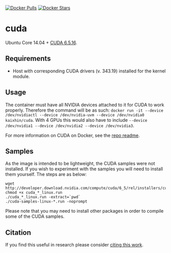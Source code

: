 [![Docker Pulls](https://img.shields.io/docker/pulls/kaixhin/cuda.svg)](https://hub.docker.com/r/kaixhin/cuda/)
[![Docker Stars](https://img.shields.io/docker/stars/kaixhin/cuda.svg)](https://hub.docker.com/r/kaixhin/cuda/)

cuda
====
Ubuntu Core 14.04 + [CUDA 6.5.16](http://www.nvidia.com/object/cuda_home_new.html).

Requirements
------------

- Host with corresponding CUDA drivers (v. 343.19) installed for the kernel module.

Usage
-----
The container must have all NVIDIA devices attached to it for CUDA to work properly.
Therefore the command will be as such: `docker run -it --device /dev/nvidiactl --device /dev/nvidia-uvm --device /dev/nvidia0 kaixhin/cuda`.
With 4 GPUs this would also have to include `--device /dev/nvidia1 --device /dev/nvidia2 --device /dev/nvidia3`.

For more information on CUDA on Docker, see the [repo readme](https://github.com/Kaixhin/dockerfiles#cuda).

Samples
-------

As the image is intended to be lightweight, the CUDA samples were not installed. If you wish to experiment with the samples you will need to install them yourself. The steps are as below:

```
wget http://developer.download.nvidia.com/compute/cuda/6_5/rel/installers/cuda_6.5.16_linux_64.run
chmod +x cuda_*_linux.run
./cuda_*_linux.run -extract=`pwd`
./cuda-samples-linux-*.run -noprompt
```

Please note that you may need to install other packages in order to compile some of the CUDA samples.

Citation
--------
If you find this useful in research please consider [citing this work](https://github.com/Kaixhin/dockerfiles/blob/master/CITATION.md).
